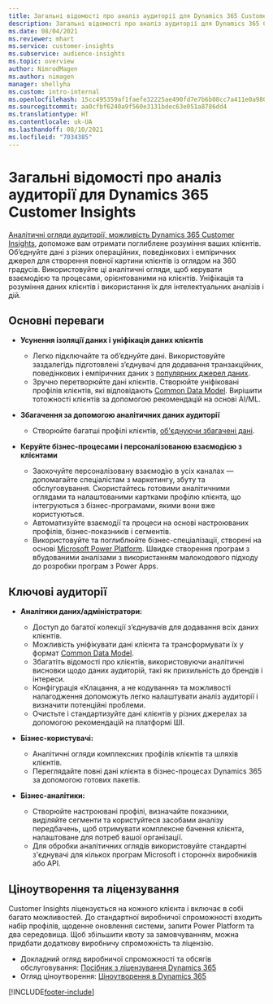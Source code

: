 ```yaml
---
title: Загальні відомості про аналіз аудиторії для Dynamics 365 Customer Insights
description: Загальні відомості про аналіз аудиторії для Dynamics 365 Customer Insights.
ms.date: 08/04/2021
ms.reviewer: mhart
ms.service: customer-insights
ms.subservice: audience-insights
ms.topic: overview
author: NimrodMagen
ms.author: nimagen
manager: shellyha
ms.custom: intro-internal
ms.openlocfilehash: 15cc495359af1faefe32225ae490fd7e7b6b08cc7a411e0a9804da6ec704099c
ms.sourcegitcommit: aa0cfbf6240a9f560e3131bdec63e051a8786dd4
ms.translationtype: HT
ms.contentlocale: uk-UA
ms.lasthandoff: 08/10/2021
ms.locfileid: "7034385"
---
```

# <a name="audience-insights-for-dynamics-365-customer-insights-overview"></a>Загальні відомості про аналіз аудиторії для Dynamics 365 Customer Insights

[Аналітичні огляди аудиторії, можливість Dynamics 365 Customer Insights](https://dynamics.microsoft.com/ai/customer-insights/audience-insights-capability/), допоможе вам отримати поглиблене розуміння ваших клієнтів. Об’єднуйте дані з різних операційних, поведінкових і емпіричних джерел для створення повної картини клієнтів із оглядом на 360 градусів. Використовуйте ці аналітичні огляди, щоб керувати взаємодією та процесами, орієнтованими на клієнтів. Уніфікація та розуміння даних клієнтів і використання їх для інтелектуальних аналізів і дій.

## <a name="main-benefits"></a>Основні переваги 

- **Усунення ізоляції даних і уніфікація даних клієнтів**

  - Легко підключайте та об’єднуйте дані. Використовуйте заздалегідь підготовлені з’єднувачі для додавання транзакційних, поведінкових і емпіричних даних з [популярних джерел даних](data-sources.md).
  - Зручно перетворюйте дані клієнтів. Створюйте уніфіковані профілів клієнтів, які відповідають [Common Data Model](/common-data-model/). Вирішити тотожності клієнтів за допомогою рекомендацій на основі AI/ML.

- **Збагачення за допомогою аналітичних даних аудиторії**

  - Створюйте багатші профілі клієнтів, [об'єднуючи збагачені дані](enrichment-hub.md).  

- **Керуйте бізнес-процесами і персоналізованою взаємодією з клієнтами**

  - Заохочуйте персоналізовану взаємодію в усіх каналах — допомагайте спеціалістам з маркетингу, збуту та обслуговування. Скористайтесь готовими аналітичними оглядами та налаштованими картками профілю клієнта, що інтегруються з бізнес-програмами, якими вони вже користуються.
  - Автоматизуйте взаємодії та процеси на основі настроюваних профілів, бізнес-показників і сегментів.
  - Використовуйте та поглиблюйте бізнес-спеціалізації, створені на основі [Microsoft Power Platform](https://powerplatform.microsoft.com/). Швидке створення програм з вбудованими аналізами з використанням малокодового підходу до розробки програм з Power Apps.  

## <a name="key-audiences"></a>Ключові аудиторії

- **Аналітики даних/адміністратори:**

  - Доступ до багатої колекції з’єднувачів для додавання всіх даних клієнтів.
  - Можливість уніфікувати дані клієнта та трансформувати їх у формат [Common Data Model](/common-data-model/).
  - Збагатіть відомості про клієнтів, використовуючи аналітичні висновки щодо даних аудиторій, такі як прихильність до брендів і інтереси.
  - Конфігурація «Клацання, а не кодування» та можливості налагодження допоможуть легко налаштувати аналіз аудиторії і визначити потенційні проблеми.
  - Очистьте і стандартизуйте дані клієнтів у різних джерелах за допомогою рекомендацій на платформі ШІ.  

- **Бізнес-користувачі:**

  - Аналітичні огляди комплексних профілів клієнтів та шляхів клієнтів.
  - Переглядайте повні дані клієнта в бізнес-процесах Dynamics 365 за допомогою готових пакетів.

- **Бізнес-аналітики:**

  - Створюйте настроювані профілі, визначайте показники, виділяйте сегменти та користуйтеся засобами аналізу передбачень, щоб отримувати комплексне бачення клієнта, налаштоване для потреб вашої організації.  
  - Для обробки аналітичних оглядів використовуйте стандартні з'єднувачі для кількох програм Microsoft і сторонніх виробників або API.

## <a name="pricing-and-licensing"></a>Ціноутворення та ліцензування

Customer Insights ліцензується на кожного клієнта і включає в собі багато можливостей. До стандартної виробничої спроможності входить набір профілів, щоденне оновлення системи, запити Power Platform та два середовища. Щоб збільшити квоту за замовчуванням, можна придбати додаткову виробничу спроможність та ліцензію. 
- Докладний огляд виробничої спроможності та обсягів обслуговування: [Посібник з ліцензування Dynamics 365](https://go.microsoft.com/fwlink/?LinkId=866544)
- Огляд ціноутворення: [Ціноутворення в Dynamics 365](https://dynamics.microsoft.com/pricing/#CustomerDataPlatform)

[!INCLUDE[footer-include](../includes/footer-banner.md)]